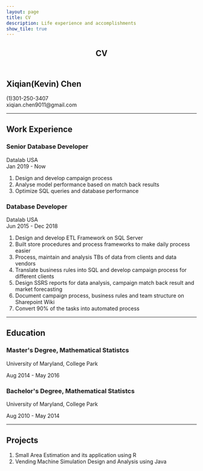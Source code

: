 ```yaml
---
layout: page
title: CV
description: Life experience and accomplishments
show_tile: true
---
```

<!-- Main -->
<div id="main" class="alt">
<!-- One -->
    <section id="one">
	    <div class="inner">
		   <header class="major">
			   <h1>CV</h1>
		   </header>
<!-- Content -->   
            <div class="row">
        	        <div class="8u 12u$(small)">    
                    <h1>Xiqian(Kevin) Chen</h1>
                </div>
        	        <div class="4u$ 12u$(medium)">    
                    <p>(1)301-250-3407<br/>xiqian.chen9011@gmail.com</p> 
                </div>  
            </div>
            <hr/>
            <div>
                <h2>Work Experience</h2>
            </div>
            <div class="row">   
               <div class="8u 12u$(small)">    
                    <h3>Senior Database Developer</h3>
               </div>
        	        <div class="4u$ 12u$(medium)">
                    <p>Datalab USA<br/>Jan 2019 - Now</p>
               </div>  
            </div>             
            <div>
               <ol>
			        <li>Design and develop campaign process</li>
			        <li>Analyse model performance based on match back results</li>
			        <li>Optimize SQL queries and database performance</li>
		         </ol>
            </div>              
            <div class="row">             
                <div class="8u 12u$(small)">    
                    <h3>Database Developer</h3>       
                </div> 
        	        <div class="4u$ 12u$(medium)">    
                    <p>Datalab USA<br/>Jun 2015 - Dec 2018</p>
                </div>
            </div>            
            <div>
               <ol>
			         <li>Design and develop ETL Framework on SQL Server</li>
			         <li>Built store procedures and process frameworks to make daily process easier</li>
			         <li>Process, maintain and analysis TBs of data from clients and data vendors</li>
                  <li>Translate business rules into SQL and develop campaign process for different clients</li>
                  <li>Design SSRS reports for data analysis, campaign match back result and market forecasting</li>
                  <li>Document campaign process, business rules and team structure on Sharepoint Wiki</li>
                  <li>Convert 90% of the tasks into automated process</li>
		         </ol>
            </div>
            <hr/>
            <div>
                <h2>Education</h2>
            </div>
            <div class="row">   
               <div class="8u 12u$(small)">    
                    <h3>Master's Degree, Mathematical Statistcs</h3>
                    <p> University of Maryland, College Park</p>
               </div>
        	      <div class="4u$ 12u$(medium)">
                    <p>Aug 2014 - May 2016</p>
               </div> 
               <div class="8u 12u$(small)">    
                    <h3>Bachelor's Degree, Mathematical Statistcs</h3>
                    <p> University of Maryland, College Park</p>
               </div>
        	      <div class="4u$ 12u$(medium)">
                    <p>Aug 2010 - May 2014</p>
               </div>                               
            </div>
            <hr/>
            <div>
                <h2>Projects</h2>
            </div>
            <div>
               <ol>
			         <li>Small Area Estimation and its application using R</li>
			         <li>Vending Machine Simulation Design and Analysis using Java</li>
		         </ol>
            </div>            
        </div>        
    </section>
</div>        